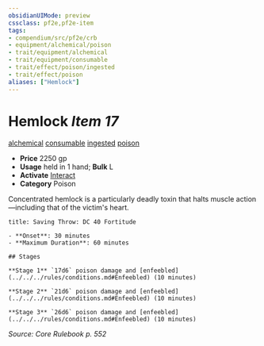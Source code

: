 ```yaml
---
obsidianUIMode: preview
cssclass: pf2e,pf2e-item
tags:
- compendium/src/pf2e/crb
- equipment/alchemical/poison
- trait/equipment/alchemical
- trait/equipment/consumable
- trait/effect/poison/ingested
- trait/effect/poison
aliases: ["Hemlock"]
---
```

# Hemlock *Item 17*  
[alchemical](alchemical.md)  [consumable](consumable.md)  [ingested](ingested.md)  [poison](rules/traits/poison.md)  

- **Price** 2250 gp
- **Usage** held in 1 hand; **Bulk** L
- **Activate** [Interact](interact.md)
- **Category** Poison

Concentrated hemlock is a particularly deadly toxin that halts muscle action—including that of the victim's heart.

```ad-inline-affliction
title: Saving Throw: DC 40 Fortitude

- **Onset**: 30 minutes
- **Maximum Duration**: 60 minutes

## Stages

**Stage 1** `17d6` poison damage and [enfeebled](../../../rules/conditions.md#Enfeebled) (10 minutes)

**Stage 2** `21d6` poison damage and [enfeebled](../../../rules/conditions.md#Enfeebled) (10 minutes)

**Stage 3** `26d6` poison damage and [enfeebled](../../../rules/conditions.md#Enfeebled) (10 minutes)
```

*Source: Core Rulebook p. 552*
